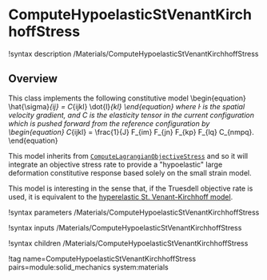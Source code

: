 # ComputeHypoelasticStVenantKirchhoffStress

!syntax description /Materials/ComputeHypoelasticStVenantKirchhoffStress

## Overview

This class implements the following constitutive model
\begin{equation}
      \hat{\sigma}_{ij} = C_{ijkl} \dot{l}_{kl}
\end{equation}
where $\dot{l}$ is the spatial velocity gradient, and $C$ is the elasticity tensor in the current configuration which is pushed forward
from the reference configuration by
\begin{equation}
    C_{ijkl} = \frac{1}{J} F_{im} F_{jn} F_{kp} F_{lq} C_{nmpq}.
\end{equation}

This model inherits from [`ComputeLagrangianObjectiveStress`](ComputeLagrangianObjectiveStress.md) and so
it will integrate an objective stress rate to provide a "hypoelastic" large deformation constitutive
response based solely on the small strain model.

This model is interesting in the sense that, if the Truesdell objective rate is used, it is equivalent to the [hyperelastic St. Venant-Kirchhoff model](ComputeStVenantKirchhoffStress.md).

!syntax parameters /Materials/ComputeHypoelasticStVenantKirchhoffStress

!syntax inputs /Materials/ComputeHypoelasticStVenantKirchhoffStress

!syntax children /Materials/ComputeHypoelasticStVenantKirchhoffStress

!tag name=ComputeHypoelasticStVenantKirchhoffStress pairs=module:solid_mechanics system:materials
